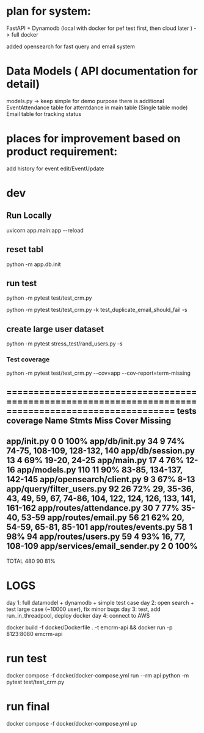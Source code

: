 # plan for system:

FastAPI + Dynamodb (local with docker for pef test first, then cloud later )
-> full docker 

added opensearch for fast query and email system


# Data Models ( API documentation for detail)
models.py -> keep simple for demo purpose
there is additional EventAttendance table for attentdance in main table (Single table mode)
Email table for tracking status

# places for improvement based on product requirement:
add history for event edit/EventUpdate 


# dev

## Run Locally
uvicorn app.main:app --reload

## reset tabl
python -m app.db.init

## run test
python -m pytest test/test_crm.py

python -m pytest test/test_crm.py -k test_duplicate_email_should_fail -s

## create large user dataset
python -m pytest stress_test/rand_users.py -s

### Test coverage

python -m pytest test/test_crm.py --cov=app --cov-report=term-missing
    
===================================================================================================== tests coverage 
Name                           Stmts   Miss  Cover   Missing
------------------------------------------------------------
app/__init__.py                    0      0   100%
app/db/init.py                    34      9    74%   74-75, 108-109, 128-132, 140
app/db/session.py                 13      4    69%   19-20, 24-25
app/main.py                       17      4    76%   12-16
app/models.py                    110     11    90%   83-85, 134-137, 142-145
app/opensearch/client.py           9      3    67%   8-13
app/query/filter_users.py         92     26    72%   29, 35-36, 43, 49, 59, 67, 74-86, 104, 122, 124, 126, 133, 141, 161-162
app/routes/attendance.py          30      7    77%   35-40, 53-59
app/routes/email.py               56     21    62%   20, 54-59, 65-81, 85-101
app/routes/events.py              58      1    98%   94
app/routes/users.py               59      4    93%   16, 77, 108-109
app/services/email_sender.py       2      0   100%
------------------------------------------------------------
TOTAL                            480     90    81%


# LOGS
day 1: full datamodel + dynamodb + simple test case
day 2: open search + test large case (~10000 user), fix minor bugs
day 3: test, add run_in_threadpool, deploy docker
day 4: connect to AWS


docker build -f docker/Dockerfile . -t emcrm-api && docker run -p 8123:8080 emcrm-api


# run test

docker compose -f docker/docker-compose.yml run --rm api python -m pytest test/test_crm.py


# run final

docker compose -f docker/docker-compose.yml up